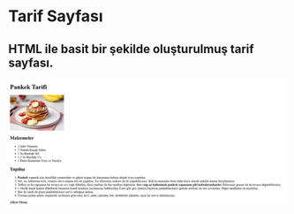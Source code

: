# Tarif Sayfası
HTML ile basit bir şekilde oluşturulmuş tarif sayfası.
---

![alt text](../imgs/ts.png)
